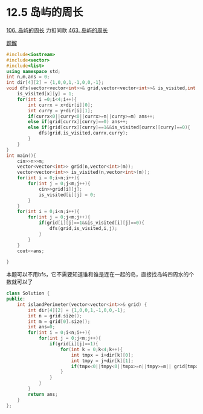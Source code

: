 # 12.5 岛屿的周长

[106. 岛屿的周长](https://kamacoder.com/problempage.php?pid=1178)  力扣同款 [463. 岛屿的周长](https://leetcode.cn/problems/island-perimeter/)

[题解](https://programmercarl.com/kamacoder/0106.%E5%B2%9B%E5%B1%BF%E7%9A%84%E5%91%A8%E9%95%BF.html#%E6%80%9D%E8%B7%AF)

```cpp
#include<iostream>
#include<vector>
#include<list>
using namespace std;
int n,m,ans = 0;
int dir[4][2] = {1,0,0,1,-1,0,0,-1};
void dfs(vector<vector<int>>& grid,vector<vector<int>>& is_visited,int x,int y){
    is_visited[x][y] = 1;
    for(int i =0;i<4;i++){
        int currx = x+dir[i][0];
        int curry = y+dir[i][1];
        if(currx<0||curry<0||currx>=n||curry>=m) ans++;
        else if(grid[currx][curry]==0) ans++;
        else if(grid[currx][curry]==1&&is_visited[currx][curry]==0){
            dfs(grid,is_visited,currx,curry);
        }
    }
}
int main(){
    cin>>n>>m;
    vector<vector<int>> grid(n,vector<int>(m));
    vector<vector<int>> is_visited(n,vector<int>(m));
    for(int i = 0;i<n;i++){
        for(int j = 0;j<m;j++){
            cin>>grid[i][j];
            is_visited[i][j] = 0;
        }
    }
    for(int i = 0;i<n;i++){
        for(int j = 0;j<m;j++){
            if(grid[i][j]==1&&is_visited[i][j]==0){
                dfs(grid,is_visited,i,j);
            }
        }
    }
    cout<<ans;
    
}
```

本题可以不用bfs，它不需要知道谁和谁是连在一起的岛，直接找岛屿四周水的个数就可以了

```cpp
class Solution {
public:
    int islandPerimeter(vector<vector<int>>& grid) {
        int dir[4][2] = {1,0,0,1,-1,0,0,-1};
        int n = grid.size();
        int m = grid[0].size();
        int ans=0;
        for(int i = 0;i<n;i++){
            for(int j = 0;j<m;j++){
                if(grid[i][j]==1){
                    for(int k = 0;k<4;k++){
                        int tmpx = i+dir[k][0];
                        int tmpy = j+dir[k][1];
                        if(tmpx<0||tmpy<0||tmpx>=n||tmpy>=m|| grid[tmpx][tmpy] == 0) ans++;
                    }
                }
            }
        }
        return ans;
    }
};
```
